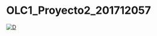 # OLC1_Proyecto2_201712057
[![D](https://opennebula.io/wp-content/uploads/2020/05/DockerHub.png)](https://github.com/Vernik22/OLC1_Proyecto2_201712057/blob/master/ManualUsuario.md)
